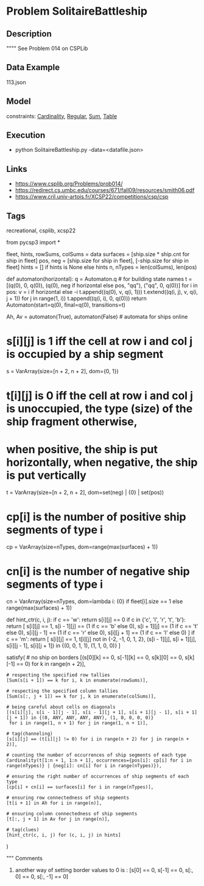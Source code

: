 # Problem SolitaireBattleship
## Description
""""
See Problem 014 on CSPLib

## Data Example
  113.json

## Model
  constraints: [Cardinality](http://pycsp.org/documentation/constraints/Cardinality), [Regular](http://pycsp.org/documentation/constraints/Regular), [Sum](http://pycsp.org/documentation/constraints/Sum), [Table](http://pycsp.org/documentation/constraints/Table)

## Execution
  - python SolitaireBattleship.py -data=<datafile.json>

## Links
  - https://www.csplib.org/Problems/prob014/
  - https://redirect.cs.umbc.edu/courses/671/fall09/resources/smith06.pdf
  - https://www.cril.univ-artois.fr/XCSP22/competitions/csp/csp

## Tags
  recreational, csplib, xcsp22

from pycsp3 import *

fleet, hints, rowSums, colSums = data
surfaces = [ship.size * ship.cnt for ship in fleet]
pos, neg = [ship.size for ship in fleet], [-ship.size for ship in fleet]
hints = [] if hints is None else hints
n, nTypes = len(colSums), len(pos)


def automaton(horizontal):
    q = Automaton.q  # for building state names
    t = [(q(0), 0, q(0)), (q(0), neg if horizontal else pos, "qq"), ("qq", 0, q(0))]
    for i in pos:
        v = i if horizontal else -i
        t.append((q(0), v, q(i, 1)))
        t.extend((q(i, j), v, q(i, j + 1)) for j in range(1, i))
        t.append((q(i, i), 0, q(0)))
    return Automaton(start=q(0), final=q(0), transitions=t)


Ah, Av = automaton(True), automaton(False)  # automata for ships online

# s[i][j] is 1 iff the cell at row i and col j is occupied by a ship segment
s = VarArray(size=[n + 2, n + 2], dom={0, 1})

# t[i][j] is 0 iff the cell at row i and col j is unoccupied, the type (size) of the ship fragment otherwise,
# when positive, the ship is put horizontally, when negative, the ship is put vertically
t = VarArray(size=[n + 2, n + 2], dom=set(neg) | {0} | set(pos))

# cp[i] is the number of positive ship segments of type i
cp = VarArray(size=nTypes, dom=range(max(surfaces) + 1))

# cn[i] is the number of negative ship segments of type i
cn = VarArray(size=nTypes, dom=lambda i: {0} if fleet[i].size == 1 else range(max(surfaces) + 1))


def hint_ctr(c, i, j):
    if c == 'w':
        return s[i][j] == 0
    if c in {'c', 'l', 'r', 't', 'b'}:
        return [
            s[i][j] == 1,
            s[i - 1][j] == (1 if c == 'b' else 0),
            s[i + 1][j] == (1 if c == 't' else 0),
            s[i][j - 1] == (1 if c == 'r' else 0),
            s[i][j + 1] == (1 if c == 'l' else 0)
        ]
    if c == 'm':
        return [
            s[i][j] == 1,
            t[i][j] not in {-2, -1, 0, 1, 2},
            (s[i - 1][j], s[i + 1][j], s[i][j - 1], s[i][j + 1]) in {(0, 0, 1, 1), (1, 1, 0, 0)}
        ]


satisfy(
    # no ship on borders
    [(s[0][k] == 0, s[-1][k] == 0, s[k][0] == 0, s[k][-1] == 0) for k in range(n + 2)],

    # respecting the specified row tallies
    [Sum(s[i + 1]) == k for i, k in enumerate(rowSums)],

    # respecting the specified column tallies
    [Sum(s[:, j + 1]) == k for j, k in enumerate(colSums)],

    # being careful about cells on diagonals
    [(s[i][j], s[i - 1][j - 1], s[i - 1][j + 1], s[i + 1][j - 1], s[i + 1][j + 1]) in {(0, ANY, ANY, ANY, ANY), (1, 0, 0, 0, 0)}
     for i in range(1, n + 1) for j in range(1, n + 1)],

    # tag(channeling)
    [s[i][j] == (t[i][j] != 0) for i in range(n + 2) for j in range(n + 2)],

    # counting the number of occurrences of ship segments of each type
    Cardinality(t[1:n + 1, 1:n + 1], occurrences={pos[i]: cp[i] for i in range(nTypes)} | {neg[i]: cn[i] for i in range(nTypes)}),

    # ensuring the right number of occurrences of ship segments of each type
    [cp[i] + cn[i] == surfaces[i] for i in range(nTypes)],

    # ensuring row connectedness of ship segments
    [t[i + 1] in Ah for i in range(n)],

    # ensuring column connectedness of ship segments
    [t[:, j + 1] in Av for j in range(n)],

    # tag(clues)
    [hint_ctr(c, i, j) for (c, i, j) in hints]
)

""" Comments
1) another way of setting border values to 0 is :
  [s[0] == 0, s[-1] == 0, s[:, 0] == 0, s[:, -1] == 0]
